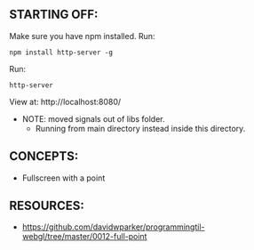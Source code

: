 ## STARTING OFF:

Make sure you have npm installed.
Run:
```
npm install http-server -g
```

Run:
```
http-server
```

View at: http://localhost:8080/

* NOTE: moved signals out of libs folder.
  * Running from main directory instead inside this directory.

## CONCEPTS:

* Fullscreen with a point

## RESOURCES:

* https://github.com/davidwparker/programmingtil-webgl/tree/master/0012-full-point
